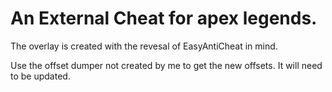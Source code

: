 # An External Cheat for apex legends.

The overlay is created with the revesal of EasyAntiCheat in mind.

Use the offset dumper not created by me to get the new offsets. It will need to be updated.

